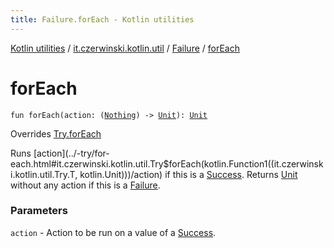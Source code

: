 ```yaml
---
title: Failure.forEach - Kotlin utilities
---
```


[Kotlin utilities](../../index.html) / [it.czerwinski.kotlin.util](../index.html) / [Failure](index.html) / [forEach](./for-each.html)

# forEach

`fun forEach(action: (`[`Nothing`](https://kotlinlang.org/api/latest/jvm/stdlib/kotlin/-nothing/index.html)`) -> `[`Unit`](https://kotlinlang.org/api/latest/jvm/stdlib/kotlin/-unit/index.html)`): `[`Unit`](https://kotlinlang.org/api/latest/jvm/stdlib/kotlin/-unit/index.html)

Overrides [Try.forEach](../-try/for-each.html)

Runs [action](../-try/for-each.html#it.czerwinski.kotlin.util.Try$forEach(kotlin.Function1((it.czerwinski.kotlin.util.Try.T, kotlin.Unit)))/action) if this is a [Success](../-success/index.html). Returns [Unit](https://kotlinlang.org/api/latest/jvm/stdlib/kotlin/-unit/index.html) without any action if this is a [Failure](index.html).

### Parameters

`action` - Action to be run on a value of a [Success](../-success/index.html).